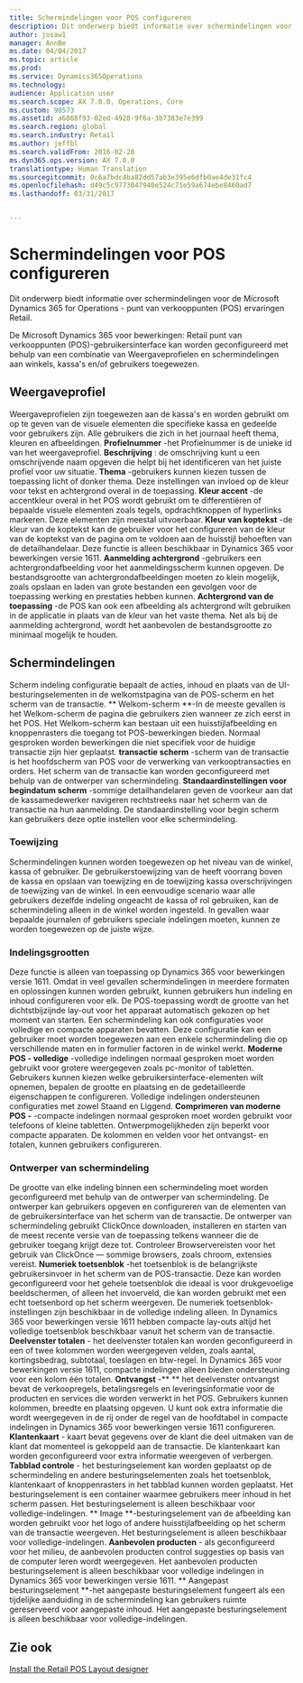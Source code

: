 ```yaml
---
title: Schermindelingen voor POS configureren
description: Dit onderwerp biedt informatie over schermindelingen voor de Microsoft Dynamics 365 for Operations - punt van verkooppunten (POS) ervaringen Retail.
author: josaw1
manager: AnnBe
ms.date: 04/04/2017
ms.topic: article
ms.prod: 
ms.service: Dynamics365Operations
ms.technology: 
audience: Application user
ms.search.scope: AX 7.0.0, Operations, Core
ms.custom: 90573
ms.assetid: a6868f93-02ed-4928-9f6a-3b7383e7e399
ms.search.region: global
ms.search.industry: Retail
ms.author: jeffbl
ms.search.validFrom: 2016-02-28
ms.dyn365.ops.version: AX 7.0.0
translationtype: Human Translation
ms.sourcegitcommit: 0c6a7bdc4ba82dd57ab3e395e6dfb0ae4de31fc4
ms.openlocfilehash: d49c5c9773047940e524c71e59a674ebe8460ad7
ms.lasthandoff: 03/31/2017


---
```


# <a name="configure-screen-layouts-for-pos"></a>Schermindelingen voor POS configureren

Dit onderwerp biedt informatie over schermindelingen voor de Microsoft Dynamics 365 for Operations - punt van verkooppunten (POS) ervaringen Retail.

De Microsoft Dynamics 365 voor bewerkingen: Retail punt van verkooppunten (POS)-gebruikersinterface kan worden geconfigureerd met behulp van een combinatie van Weergaveprofielen en schermindelingen aan winkels, kassa's en/of gebruikers toegewezen.

## <a name="visual-profile"></a>Weergaveprofiel
Weergaveprofielen zijn toegewezen aan de kassa's en worden gebruikt om op te geven van de visuele elementen die specifieke kassa en gedeelde voor gebruikers zijn. Alle gebruikers die zich in het journaal heeft thema, kleuren en afbeeldingen. **Profielnummer** -het Profielnummer is de unieke id van het weergaveprofiel. **Beschrijving** : de omschrijving kunt u een omschrijvende naam opgeven die helpt bij het identificeren van het juiste profiel voor uw situatie. **Thema** -gebruikers kunnen kiezen tussen de toepassing licht of donker thema. Deze instellingen van invloed op de kleur voor tekst en achtergrond overal in de toepassing. **Kleur accent** -de accentkleur overal in het POS wordt gebruikt om te differentiëren of bepaalde visuele elementen zoals tegels, opdrachtknoppen of hyperlinks markeren. Deze elementen zijn meestal uitvoerbaar. **Kleur van koptekst** -de kleur van de koptekst kan de gebruiker voor het configureren van de kleur van de koptekst van de pagina om te voldoen aan de huisstijl behoeften van de detailhandelaar. Deze functie is alleen beschikbaar in Dynamics 365 voor bewerkingen versie 1611. **Aanmelding achtergrond** -gebruikers een achtergrondafbeelding voor het aanmeldingsscherm kunnen opgeven. De bestandsgrootte van achtergrondafbeeldingen moeten zo klein mogelijk, zoals opslaan en laden van grote bestanden een gevolgen voor de toepassing werking en prestaties hebben kunnen. **Achtergrond van de toepassing** -de POS kan ook een afbeelding als achtergrond wilt gebruiken in de applicatie in plaats van de kleur van het vaste thema. Net als bij de aanmelding achtergrond, wordt het aanbevolen de bestandsgrootte zo minimaal mogelijk te houden.

## <a name="screen-layouts"></a>Schermindelingen
Scherm indeling configuratie bepaalt de acties, inhoud en plaats van de UI-besturingselementen in de welkomstpagina van de POS-scherm en het scherm van de transactie. ** Welkom-scherm **-In de meeste gevallen is het Welkom-scherm de pagina die gebruikers zien wanneer ze zich eerst in het POS. Het Welkom-scherm kan bestaan uit een huisstijlafbeelding en knoppenrasters die toegang tot POS-bewerkingen bieden. Normaal gesproken worden bewerkingen die niet specifiek voor de huidige transactie zijn hier geplaatst. **transactie scherm** -scherm van de transactie is het hoofdscherm van POS voor de verwerking van verkooptransacties en orders. Het scherm van de transactie kan worden geconfigureerd met behulp van de ontwerper van schermindeling. **Standaardinstellingen voor begindatum scherm** -sommige detailhandelaren geven de voorkeur aan dat de kassamedewerker navigeren rechtstreeks naar het scherm van de transactie na hun aanmelding. De standaardinstelling voor begin scherm kan gebruikers deze optie instellen voor elke schermindeling.

### <a name="assignment"></a>Toewijzing

Schermindelingen kunnen worden toegewezen op het niveau van de winkel, kassa of gebruiker. De gebruikerstoewijzing van de heeft voorrang boven de kassa en opslaan van toewijzing en de toewijzing kassa overschrijvingen de toewijzing van de winkel. In een eenvoudige scenario waar alle gebruikers dezelfde indeling ongeacht de kassa of rol gebruiken, kan de schermindeling alleen in de winkel worden ingesteld. In gevallen waar bepaalde journalen of gebruikers speciale indelingen moeten, kunnen ze worden toegewezen op de juiste wijze.

### <a name="layout-sizes"></a>Indelingsgrootten

Deze functie is alleen van toepassing op Dynamics 365 voor bewerkingen versie 1611. Omdat in veel gevallen schermindelingen in meerdere formaten en oplossingen kunnen worden gebruikt, kunnen gebruikers hun indeling en inhoud configureren voor elk. De POS-toepassing wordt de grootte van het dichtstbijzijnde lay-out voor het apparaat automatisch gekozen op het moment van starten. Een schermindeling kan ook configuraties voor volledige en compacte apparaten bevatten. Deze configuratie kan een gebruiker moet worden toegewezen aan een enkele schermindeling die op verschillende maten en in formulier factoren in de winkel werkt. **Moderne POS - volledige** -volledige indelingen normaal gesproken moet worden gebruikt voor grotere weergegeven zoals pc-monitor of tabletten. Gebruikers kunnen kiezen welke gebruikersinterface-elementen wilt opnemen, bepalen de grootte en plaatsing en de gedetailleerde eigenschappen te configureren. Volledige indelingen ondersteunen configuraties met zowel Staand en Liggend. **Comprimeren van moderne POS -** -compacte indelingen normaal gesproken moet worden gebruikt voor telefoons of kleine tabletten. Ontwerpmogelijkheden zijn beperkt voor compacte apparaten. De kolommen en velden voor het ontvangst- en totalen, kunnen gebruikers configureren.

### <a name="screen-layout-designer"></a>Ontwerper van schermindeling

De grootte van elke indeling binnen een schermindeling moet worden geconfigureerd met behulp van de ontwerper van schermindeling. De ontwerper kan gebruikers opgeven en configureren van de elementen van de gebruikersinterface van het scherm van de transactie. De ontwerper van schermindeling gebruikt ClickOnce downloaden, installeren en starten van de meest recente versie van de toepassing telkens wanneer die de gebruiker toegang krijgt deze tot. Controleer Browservereisten voor het gebruik van ClickOnce — sommige browsers, zoals chroom, extensies vereist. **Numeriek toetsenblok** -het toetsenblok is de belangrijkste gebruikersinvoer in het scherm van de POS-transactie. Deze kan worden geconfigureerd voor het gehele toetsenblok die ideaal is voor drukgevoelige beeldschermen, of alleen het invoerveld, die kan worden gebruikt met een echt toetsenbord op het scherm weergeven. De numeriek toetsenblok-instellingen zijn beschikbaar in de volledige indeling alleen. In Dynamics 365 voor bewerkingen versie 1611 hebben compacte lay-outs altijd het volledige toetsenblok beschikbaar vanuit het scherm van de transactie. **Deelvenster totalen** - het deelvenster totalen kan worden geconfigureerd in een of twee kolommen worden weergegeven velden, zoals aantal, kortingsbedrag, subtotaal, toeslagen en btw-regel. In Dynamics 365 voor bewerkingen versie 1611, compacte indelingen alleen bieden ondersteuning voor een kolom één totalen. **Ontvangst** -** ** het deelvenster ontvangst bevat de verkoopregels, betalingsregels en leveringsinformatie voor de producten en services die worden verwerkt in het POS. Gebruikers kunnen kolommen, breedte en plaatsing opgeven. U kunt ook extra informatie die wordt weergegeven in de rij onder de regel van de hoofdtabel in compacte indelingen in Dynamics 365 voor bewerkingen versie 1611 configureren. **Klantenkaart** - kaart bevat gegevens over de klant die deel uitmaken van de klant dat momenteel is gekoppeld aan de transactie. De klantenkaart kan worden geconfigureerd voor extra informatie weergeven of verbergen. **Tabblad controle** - het besturingselement kan worden geplaatst op de schermindeling en andere besturingselementen zoals het toetsenblok, klantenkaart of knoppenrasters in het tabblad kunnen worden geplaatst. Het besturingselement is een container waarmee gebruikers meer inhoud in het scherm passen. Het besturingselement is alleen beschikbaar voor volledige-indelingen. ** Image **-besturingselement van de afbeelding kan worden gebruikt voor het logo of andere huisstijlafbeelding op het scherm van de transactie weergeven. Het besturingselement is alleen beschikbaar voor volledige-indelingen. **Aanbevolen producten** - als geconfigureerd voor het milieu, de aanbevolen producten control suggesties op basis van de computer leren wordt weergegeven. Het aanbevolen producten besturingselement is alleen beschikbaar voor volledige indelingen in Dynamics 365 voor bewerkingen versie 1611. ** Aangepast besturingselement **-het aangepaste besturingselement fungeert als een tijdelijke aanduiding in de schermindeling kan gebruikers ruimte gereserveerd voor aangepaste inhoud. Het aangepaste besturingselement is alleen beschikbaar voor volledige-indelingen.

<a name="see-also"></a>Zie ook
--------

[Install the Retail POS Layout designer](install-pos-layout-designer.md)


